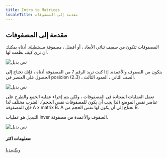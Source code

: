 ```yaml
---
title: Intro to Matrices
localeTitle: مقدمة إلى المصفوفات
---
```

## مقدمة إلى المصفوفات

المصفوفات تتكون من صفيف ثنائي الأبعاد ، أو أفضل ، مصفوفة مستطيلة. أدناه يمكنك أن ترى كيف نظمت لها.

![نص بديل](https://upload.wikimedia.org/wikipedia/commons/thumb/b/bb/Matrix.svg/494px-Matrix.svg.png)

يتكون من الصفوف والأعمدة. إذا كنت تريد الرقم 7 من المصفوفة أدناه ، فإنك تحتاج إلى الحصول على العنصر في posicion (2،3) ، الصف الثاني ، العمود الثالث.

![نص بديل](https://wikimedia.org/api/rest_v1/media/math/render/svg/55375914df4213b621f22cb1e5a0d6eb09af29df)

تعمل العمليات المعتادة في المصفوفات ، ولكن يتم إجراء عملية الجمع والطرح على عناصر نفس الموضع (لذا يجب أن يكون للمصفوفات نفس الحجم). الضرب مختلف لذا فإن المصفوفة A x matrix B، A تحتاج إلى أن يكون لها نفس الحجم من B.

التبديل هو عمليات inver الصفوف والأعمدة من مصفوفة.

![نص بديل](https://wikimedia.org/api/rest_v1/media/math/render/svg/51f6dba024e104b412ed0562163ca9a11fcb9463)

#### معلومات اكثر:

[ويكيبيديا](https://en.wikipedia.org/wiki/Matrix_(mathematics))